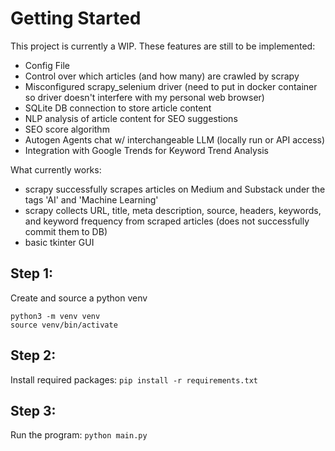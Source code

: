 # Getting Started
This project is currently a WIP. These features are still to be implemented:

- Config File
- Control over which articles (and how many) are crawled by scrapy
- Misconfigured scrapy_selenium driver (need to put in docker container so driver doesn't interfere with my personal web browser)
- SQLite DB connection to store article content
- NLP analysis of article content for SEO suggestions
- SEO score algorithm
- Autogen Agents chat w/ interchangeable LLM (locally run or API access)
- Integration with Google Trends for Keyword Trend Analysis

What currently works:

- scrapy successfully scrapes articles on Medium and Substack under the tags 'AI' and 'Machine Learning'
- scrapy collects URL, title, meta description, source, headers, keywords, and keyword frequency from scraped articles (does not successfully commit them to DB)
- basic tkinter GUI

## Step 1:
Create and source a python venv
```
python3 -m venv venv
source venv/bin/activate
```

## Step 2:
Install required packages:
`pip install -r requirements.txt`

## Step 3:
Run the program:
`python main.py`